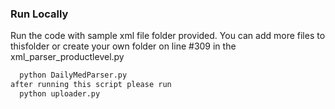 
### Run Locally

Run the code with sample xml file folder provided. You can add more files to thisfolder or create your own folder on line #309 in the xml_parser_productlevel.py

```bash
  python DailyMedParser.py
after running this script please run
  python uploader.py
```

